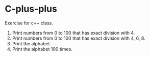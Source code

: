 # C-plus-plus
Exercise for c++ class.
1) Print numbers from 0 to 100 that has exact division with 4.
2) Print numbers from 0 to 100 that has exact division with 4, 6, 8.
3) Print the alphabet.
4) Print the alphabet 100 times.
